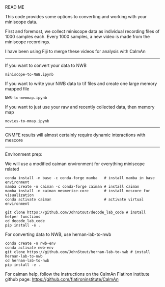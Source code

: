 READ ME

This code provides some options to converting and working with your miniscope data.

First and foremost, we collect miniscope data as individual recording files of 1000 samples each. 
Every 1000 samples, a new video is made from the miniscope recordings.

I have been using Fiji to merge these videos for analysis with CaImAn

---

If you want to convert your data to NWB

    miniscope-to-NWB.ipynb

If you want to write your NWB data to tif files and create one large memory mapped file

    NWB-to-memmap.ipynb

If you want to just use your raw and recently collected data, then memory map

    movies-to-mmap.ipynb


---

CNMFE results will almost certainly require dynamic interactions with mescore

---

Environment prep:

We will use a modified caiman environment for everything miniscope related

    conda install -n base -c conda-forge mamba   # install mamba in base environment
    mamba create -n caiman -c conda-forge caiman # install caiman
    mamba install -n caiman mesmerize-core       # install mescore for visualization
    conda activate caiman                        # activate virtual environment

    git clone https://github.com/JohnStout/decode_lab_code # install helper functions
    cd decode_lab_code
    pip install -e .

For converting data to NWB, use hernan-lab-to-nwb

    conda create -n nwb-env
    conda activate nwb-env
    git clone https://github.com/JohnStout/hernan-lab-to-nwb # install hernan-lab-to-nwb
    cd hernan-lab-to-nwb
    pip install -e .

For caiman help, follow the instructions on the CaImAn Flatiron institute github page:
https://github.com/flatironinstitute/CaImAn